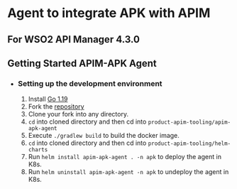 # Agent to integrate APK with APIM
## For WSO2 API Manager 4.3.0

## Getting Started APIM-APK Agent

- ### Setting up the development environment
    1. Install [Go 1.19](https://golang.org/dl)
    2. Fork the [repository](https://github.com/wso2/product-apim-tooling)
    3. Clone your fork into any directory.
    5. `cd` into cloned directory and then cd into `product-apim-tooling/apim-apk-agent`
    6. Execute `./gradlew build` to build the docker image.
    7. `cd` into cloned directory and then cd into `product-apim-tooling/helm-charts`
    8. Run `helm install apim-apk-agent . -n apk` to deploy the agent in K8s.
    9. Run `helm uninstall apim-apk-agent -n apk` to undeploy the agent in K8s.